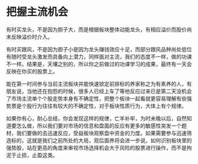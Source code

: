 # 把握主流机会

有时买龙头，不是因为胆子大，而是根据板块整体动能龙头，有相应溢价而股价尚未反映溢价时介入。

有时买跟风，不是因为胆子小是因为龙头赚钱效应十足，而部分跟风品种尚处低位有随时受龙头激发而具备向上潜力，同样面对主流，我们的态度不一样，做的功课不一样。结果是，天壤之别的，所以你之前做过的功课学习的成果，最终有一天会反映在你买的股票上。

能在第一时间参与当前主流板块并能快速锁定前排标的养家称之为有素养的人，有朋友说，当他还在抱怨的时候，很多人已经上车了等他反应过来已是第二天没机会了市场主流单个个股走势本身有不确定性，把整个板块一起看就更容易理解有些强势票是个股行为往往有较大的不确定性，对于板块性质行为，大体上有个规律。

如果你有心，耐心总结，你会发现这样的规律，亡羊补牢，为时未晚以后，自然知道要怎么做，所以我们要对市场的信息和盘面的反应有更多的敏感性突发一个题材，我们要做的去迅速反应，受益板块观察盘中资金的力度。如果需要参与迅速筛选标的，这就是我们之前所处的大局，观后面养将会进一步说，如何识别板块里的强势股，站在更高的角度来审视市场选择机会大于风险的股票进行操作，而不是拘泥于止损，止盈这类。